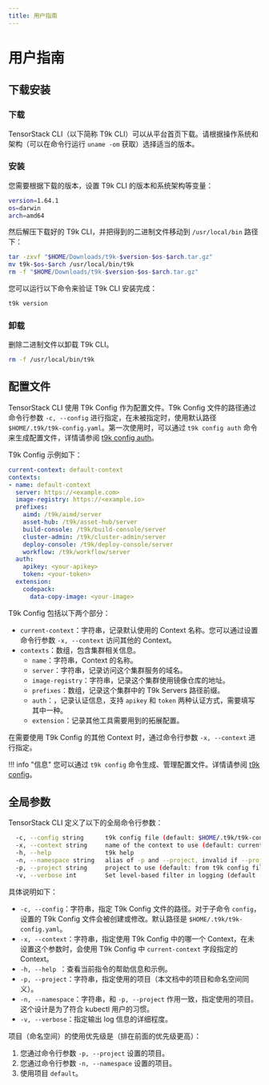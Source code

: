 ```yaml
---
title: 用户指南
---
```


# 用户指南

## 下载安装

### 下载

TensorStack CLI（以下简称 T9k CLI）可以从平台首页下载。请根据操作系统和架构（可以在命令行运行 `uname -om` 获取）选择适当的版本。

### 安装

您需要根据下载的版本，设置 T9k CLI 的版本和系统架构等变量：

``` bash
version=1.64.1
os=darwin
arch=amd64
```

然后解压下载好的 T9k CLI，并把得到的二进制文件移动到 `/usr/local/bin` 路径下：

``` bash
tar -zxvf "$HOME/Downloads/t9k-$version-$os-$arch.tar.gz"
mv t9k-$os-$arch /usr/local/bin/t9k
rm -f "$HOME/Downloads/t9k-$version-$os-$arch.tar.gz"
```

您可以运行以下命令来验证 T9k CLI 安装完成：

``` bash
t9k version
```

### 卸载

删除二进制文件以卸载 T9k CLI。

``` bash
rm -f /usr/local/bin/t9k
```

## 配置文件

TensorStack CLI 使用 T9k Config 作为配置文件。T9k Config 文件的路径通过命令行参数 `-c, --config` 进行指定，在未被指定时，使用默认路径 `$HOME/.t9k/t9k-config.yaml`。第一次使用时，可以通过 `t9k config auth` 命令来生成配置文件，详情请参阅 [t9k config auth](./command.md#auth)。

T9k Config 示例如下：

``` yaml
current-context: default-context
contexts:
- name: default-context
  server: https://<example.com>
  image-registry: https://<example.io>
  prefixes:
    aimd: /t9k/aimd/server
    asset-hub: /t9k/asset-hub/server
    build-console: /t9k/build-console/server
    cluster-admin: /t9k/cluster-admin/server
    deploy-console: /t9k/deploy-console/server
    workflow: /t9k/workflow/server
  auth:
    apikey: <your-apikey>
    token: <your-token>
  extension:
    codepack:
      data-copy-image: <your-image>
```

T9k Config 包括以下两个部分：

* `current-context`：字符串，记录默认使用的 Context 名称。您可以通过设置命令行参数 `-x, --context` 访问其他的 Context。
* `contexts`：数组，包含集群相关信息。
    * `name`：字符串，Context 的名称。
    * `server`：字符串，记录访问这个集群服务的域名。
    * `image-registry`：字符串，记录这个集群使用镜像仓库的地址。
    * `prefixes`：数组，记录这个集群中的 T9k Servers 路径前缀。
    * `auth`：，记录认证信息，支持 `apikey` 和 `token` 两种认证方式，需要填写其中一种。
    * `extension`：记录其他工具需要用到的拓展配置。

在需要使用 T9k Config 的其他 Context 时，通过命令行参数 `-x, --context` 进行指定。

!!! info "信息"
    您可以通过 `t9k config` 命令生成、管理配置文件。详情请参阅 [t9k config](./command.md#config)。

## 全局参数

TensorStack CLI 定义了以下的全局命令行参数：

```bash
  -c, --config string      t9k config file (default: $HOME/.t9k/t9k-config.yaml)
  -x, --context string     name of the context to use (default: current-context in t9k config)
  -h, --help               t9k help
  -n, --namespace string   alias of -p and --project, invalid if --project is set by user.
  -p, --project string     project to use (default: from t9k config file)
  -v, --verbose int        Set level-based filter in logging (default -1)
```

具体说明如下：

* `-c, --config`：字符串，指定 T9k Config 文件的路径。对于子命令 `config`，设置的 T9k Config 文件会被创建或修改。默认路径是 `$HOME/.t9k/t9k-config.yaml`。
* `-x, --context`：字符串，指定使用 T9k Config 中的哪一个 Context，在未设置这个参数时，会使用 T9k Config 中 `current-context` 字段指定的 Context。
* `-h, --help `：查看当前指令的帮助信息和示例。
* `-p, --project`：字符串，指定使用的项目（本文档中的项目和命名空间同义）。
* `-n, --namespace`：字符串，和 `-p, --project` 作用一致，指定使用的项目。这个设计是为了符合 kubectl 用户的习惯。
* `-v, --verbose`：指定输出 log 信息的详细程度。

项目（命名空间）的使用优先级是（排在前面的优先级更高）：

1. 您通过命令行参数 `-p, --project` 设置的项目。
2. 您通过命令行参数 `-n, --namespace` 设置的项目。
3. 使用项目 `default`。
